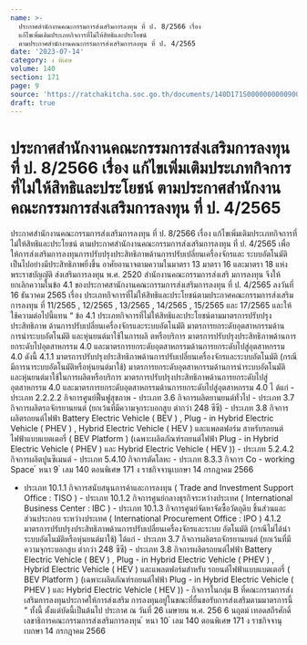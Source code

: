 ```yaml
---
name: >-
  ประกาศสำนักงานคณะกรรมการส่งเสริมการลงทุน ที่ ป. 8/2566 เรื่อง
  แก้ไขเพิ่มเติมประเภทกิจการที่ไม่ให้สิทธิและประโยชน์
  ตามประกาศสำนักงานคณะกรรมการส่งเสริมการลงทุน ที่ ป. 4/2565
date: '2023-07-14'
category: ง พิเศษ
volume: 140
section: 171
page: 9
source: 'https://ratchakitcha.soc.go.th/documents/140D171S0000000000900.pdf'
draft: true
---
```


# ประกาศสำนักงานคณะกรรมการส่งเสริมการลงทุน ที่ ป. 8/2566 เรื่อง แก้ไขเพิ่มเติมประเภทกิจการที่ไม่ให้สิทธิและประโยชน์ ตามประกาศสำนักงานคณะกรรมการส่งเสริมการลงทุน ที่ ป. 4/2565

ประกาศสำนักงานคณะกรรมการส่งเสริมการลงทุน ที่ ป. 8/2566 เรื่อง แก้ไขเพิ่มเติมประเภทกิจการที่ไม่ให้สิทธิและประโยชน์ ตามประกาศสำนักงานคณะกรรมการส่งเสริมการลงทุน ที่ ป. 4/2565 เพื่อให้การส่งเสริมการลงทุนการปรับปรุงประสิทธิภาพด้านการปรับเปลี่ยนเครื่องจักรและ ระบบอัตโนมัติเป็นไปอย่างมีประสิทธิภาพยิ่งขึ้น อาศัยอานาจตามความในมาตรา 13 มาตรา 16 และมาตรา 18 แห่งพระราชบัญญัติ ส่งเสริมการลงทุน พ.ศ. 2520 สำนักงานคณะกรรมการส่งเสริ มการลงทุน จึงให้ยกเลิกความในข้อ 4.1 ของประกาศสานักงานคณะกรรมการส่งเสริมการลงทุน ที่ ป. 4/2565 ลงวันที่ 16 ธันวาคม 2565 เรื่อง ประเภทกิจการที่ไม่ให้สิทธิและประโยชน์ตามประกาศคณะกรรมการส่งเสริมการลงทุน ที่ 11/2565 , 12/2565 , 13/2565 , 14/2565 , 15/2565 และ 17/2565 และให้ใช้ความต่อไปนี้แทน “ ข้อ 4.1 ประเภทกิจการที่ไม่ให้สิทธิและประโยชน์ตามมาตรการปรับปรุงประสิทธิภาพ ด้านการปรับเปลี่ยนเครื่องจักรและระบบอัตโนมัติ มาตรการยกระดับอุตสาหกรรมด้านการนำระบบอัตโนมัติ และหุ่นยนต์มาใช้ในการผลิ ตหรือบริการ มาตรการปรับปรุงประสิทธิภาพด้านการยกระดับไปอุตสาหกรรม 4.0 และมาตรการยกระดับอุตสาหกรรมด้านการยกระดับไปสู่อุตสาหกรรม 4.0 ดังนี้ 4.1.1 มาตรการปรับปรุงประสิทธิภาพด้านการปรับเปลี่ยนเครื่องจักรและระบบอัตโนมัติ (กรณีมีการนาระบบอัตโนมัติหรือหุ่นยนต์มาใช้) มาตรการยกระดับอุตสาหกรรมด้านการนำระบบอัตโนมัติ และหุ่นยนต์มาใช้ในการผลิตหรือบริการ มาตรการปรับปรุงประสิทธิภาพด้านการยกระดับไปสู่อุตสาหกรรม 4.0 และมาตรการยกระดับอุตสาหกรรมด้านการยกระดับไปสู่อุตสาหกรรม 4.0 ไ ด้แก่ - ประเภท 2.2.2.2 กิจการศูนย์ฟื้นฟูสุขภาพ - ประเภท 3.6 กิจการผลิตยานยนต์ทั่วไป - ประเภท 3.7 กิจการผลิตรถจักรยานยนต์ (ยกเว้นที่มีความจุกระบอกสูบ ต่ากว่า 248 ซีซี) - ประเภท 3.8 กิจการผลิตรถยนต์ไฟฟ้า Battery Electric Vehicle ( BEV ) , Plug - in Hybrid Electric Vehicle ( PHEV ) , Hybrid Electric Vehicle ( HEV ) และแพลตฟอร์ม สาหรับรถยนต์ไฟฟ้าแบบแบตเตอรี่ ( BEV Platform ) (เฉพาะผลิตภัณฑ์รถยนต์ไฟฟ้า Plug - in Hybrid Electric Vehicle ( PHEV ) และ Hybrid Electric Vehicle ( HEV )) - ประเภท 5.2.4.2 กิจการผลิตปูนซีเมนต์ - ประเภท 5.4.10 กิจการตัดโลหะ - ประเภท 8.3.3 กิจการ Co - working Space ้ หนา 9 ่ เลม 140 ตอนพิเศษ 171 ง ราชกิจจานุเบกษา 14 กรกฎาคม 2566

- ประเภท 10.1.1 กิจการสนับสนุนการค้าและการลงทุน ( Trade and Investment Support Office : TISO ) - ประเภท 10.1.2 กิจการศูนย์กลางธุรกิจระหว่างประเทศ ( International Business Center : IBC ) - ประเภท 10.1.3 กิจการศูนย์จัดหาจัดซื้อวัตถุดิบ ชิ้นส่วนและส่วนประกอบ ระหว่างประเทศ ( International Procurement Office : IPO ) 4.1.2 มาตรการปรับปรุงประสิทธิภาพด้านการปรับเปลี่ยนเครื่องจักรและระบบ อัตโนมัติ (กรณีไม่ได้นำระบบอัตโนมัติหรือหุ่นยนต์มาใช้) ได้แก่ - ประเภท 3.7 กิจการผลิตรถจักรยานยนต์ (ยกเว้นที่มีความจุกระบอกสูบ ต่ากว่า 248 ซีซี) - ประเภท 3.8 กิจการผลิตรถยนต์ไฟฟ้า Battery Electric Vehicle ( BEV ) , Plug - in Hybrid Electric Vehicle ( PHEV ) , Hybrid Electric Vehicle ( HEV ) และแพลตฟอร์มสำหรับ รถยนต์ไฟฟ้าแบบแบตเตอรี่ ( BEV Platform ) (เฉพาะผลิตภัณฑ์รถยนต์ไฟฟ้า Plug - in Hybrid Electric Vehicle ( PHEV ) และ Hybrid Electric Vehicle ( HEV )) - กิจการในกลุ่ม B ที่คณะกรรมการส่งเสริมการลงทุนประกาศให้การส่งเสริม การลงทุนอยู่ในขณะที่ยื่นขอรับการส่งเสริมตามมาตรการนี้ ” ทั้งนี้ ตั้งแต่บัดนี้เป็นต้นไป ประกาศ ณ วันที่ 26 เมษายน พ.ศ. 256 6 นฤตม์ เทอดสถีรศักดิ์ เลขาธิการคณะกรรมการส่งเสริมการลงทุน ้ หนา 10 ่ เลม 140 ตอนพิเศษ 171 ง ราชกิจจานุเบกษา 14 กรกฎาคม 2566
